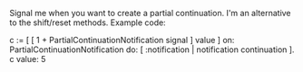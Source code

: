 Signal me when you want to create a partial continuation. I'm an alternative to the shift/reset methods.
Example code:

c := [ [ 1 + PartialContinuationNotification signal ] value ]
	on: PartialContinuationNotification
	do: [ :notification | notification continuation ].
c value: 5